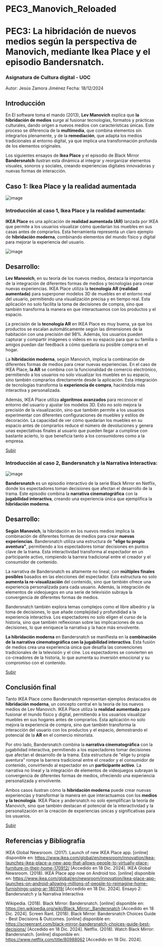 # PEC3_Manovich_Reloaded

# PEC3: La hibridación de nuevos medios según la perspectiva de Manovich, mediante Ikea Place y el episodio Bandersnatch.

### Asignatura de Cultura digital - UOC

Autor: Jesús Zamora Jiménez
Fecha: 18/12/2024


## Introducción

En El software toma el mando (2013), **Lev Manovich** explica que **la hibridación de medios** surge al fusionar tecnologías, formatos y prácticas culturales, dando origen a nuevos medios con características únicas. Este proceso se diferencia de la **multimedia**, que combina elementos sin integrarlos plenamente, y de la **remediación**, que adapta los medios tradicionales al entorno digital, ya que implica una transformación profunda de los elementos originales.

Los siguientes ensayos de **Ikea Place** y el episodio de Black Mirror **Bandersnatch** ilustran esta dinámica al integrar y reorganizar elementos visuales, sonoros y sociales, creando experiencias digitales innovadoras y nuevas formas de interacción.


## **Caso 1: Ikea Place y la realidad aumentada**
![image](https://github.com/user-attachments/assets/398d37fa-35bc-4c72-b22d-88f2575a6e43)

### Introducción al caso 1, Ikea Place y la realidad aumentada:

**IKEA Place** es una aplicación de **realidad aumentada (AR)** lanzada por IKEA que permite a los usuarios visualizar cómo quedarían los muebles en sus casas antes de comprarlos. Esta herramienta representa un claro ejemplo de **hibridación moderna**, combinando elementos del mundo físico y digital para mejorar la experiencia del usuario.

![image](https://www.ikea.com/global/en/images/484829_78aa3d99af.jpg?f=xxl)

## Desarrollo:

**Lev Manovich**, en su teoría de los nuevos medios, destaca la importancia de la integración de diferentes formas de medios y tecnologías para crear nuevas experiencias. IKEA Place utiliza la **tecnología AR (realidad aumentada)** para superponer modelos 3D de muebles en el entorno real del usuario, permitiendo una visualización precisa y en tiempo real. Esta aplicación no solo facilita la toma de decisiones de compra, sino que también transforma la manera en que interactuamos con los productos y el espacio.

La precisión de la **tecnología AR** en IKEA Place es muy buena, ya que los productos se escalan automáticamente según las dimensiones de la habitación con una precisión del 98%. Además, los usuarios pueden capturar y compartir imágenes o videos en su espacio para que su familia o amigos puedan dar feedback a cómo quedaría su posible compra en el hogar.

La **hibridación moderna**, según Manovich, implica la combinación de diferentes formas de medios para crear nuevas experiencias. En el caso de IKEA Place, **la AR** se combina con la funcionalidad de comercio electrónico, permitiendo a los usuarios no solo visualizar los muebles en su espacio, sino también comprarlos directamente desde la aplicación. Esta integración de tecnologías transforma la **experiencia de compra**, haciéndola más interactiva y personalizada.

Además, IKEA Place utiliza **algoritmos avanzados** para reconocer el entorno del usuario y ajustar los modelos 3D. Esto no solo mejora la precisión de la visualización, sino que también permite a los usuarios experimentar con diferentes configuraciones de muebles y estilos de decoración. La capacidad de ver cómo quedarían los muebles en su espacio antes de comprarlos reduce el número de devoluciones y genera unas expectativas finales al usuario que pueden llegar a cumplirse con bastante acierto, lo que beneficia tanto a los consumidores como a la empresa.

[Subir](#top)


### Introducción al caso 2, Bandersnatch y la Narrativa Interactiva:

![image](https://blogger.googleusercontent.com/img/b/R29vZ2xl/AVvXsEjbrWlVL2VlO7DGtuKvsA1bJOj02TrGIP4ipDcddo6RY8ineMBzkxWFJYZWImDN065Aqr6IvKlea5bwUQe8GyuDpiotdxb66zXP964aYoLD48lRNlUwHxzRoaXoCPdB-Hg4SRnQmYG_m4dn/s320/Bandersnatch05.jpg)

**Bandersnatch** es un episodio interactivo de la serie Black Mirror en Netflix, donde los espectadores toman decisiones que afectan el desarrollo de la trama. Este episodio combina la **narrativa cinematográfica** con la **jugabilidad interactiva**, creando una experiencia única que ejemplifica la **hibridación moderna**.

## Desarrollo:

**Según Manovich**, la hibridación en los nuevos medios implica la combinación de diferentes formas de medios para crear **nuevas experiencias**. Bandersnatch utiliza una estructura de **"elige tu propia aventura"**, permitiendo a los espectadores tomar decisiones en puntos clave de la trama. Esta interactividad transforma al espectador en un participante activo, rompiendo la barrera tradicional entre el creador y el consumidor de contenido.

La narrativa de Bandersnatch es altamente no lineal, con **múltiples finales posibles** basados en las elecciones del espectador. Esta estructura no solo **aumenta la re-visualización** del contenido, sino que también ofrece una experiencia personalizada para cada usuario. Además, la integración de elementos de videojuegos en una serie de televisión subraya la convergencia de diferentes formas de medios.

Bandersnatch también explora temas complejos como el libre albedrío y la toma de decisiones, lo que añade complejidad y profundidad a la experiencia interactiva. Los espectadores no solo eligen el curso de la historia, sino que también reflexionan sobre las implicaciones de sus decisiones, lo que enriquece la narrativa y la hace más envolvente.

**La hibridación moderna** en Bandersnatch se manifiesta en la **combinación de la narrativa cinematográfica con la jugabilidad interactiva**. Esta fusión de medios crea una experiencia única que desafía las convenciones tradicionales de la televisión y el cine. Los espectadores se convierten en co-creadores de la historia, lo que aumenta su inversión emocional y su compromiso con el contenido.

[Subir](#top)
  

## **Conclusión final**

Tanto IKEA Place como Bandersnatch representan ejemplos destacados de **hibridación moderna**, un concepto central en la teoría de los nuevos medios de Lev Manovich. IKEA Place utiliza la **realidad aumentada** para fusionar el mundo físico y digital, permitiendo a los usuarios visualizar muebles en sus hogares antes de comprarlos. Esta aplicación no solo mejora la experiencia de compra, sino que también transforma la interacción del usuario con los productos y el espacio, demostrando el potencial de la **AR** en el comercio minorista.

Por otro lado, Bandersnatch combina la **narrativa cinematográfica** con la jugabilidad interactiva, permitiendo a los espectadores tomar decisiones que afectan el desarrollo de la trama. Esta estructura de "elige tu propia aventura" rompe la barrera tradicional entre el creador y el consumidor de contenido, convirtiendo al espectador en un **participante activo**. La narrativa no lineal y la integración de elementos de videojuegos subrayan la convergencia de diferentes formas de medios, ofreciendo una experiencia personalizada y envolvente.

Ambos casos ilustran cómo la **hibridación moderna** puede crear nuevas experiencias y transformar la manera en que interactuamos con los **medios y la tecnología**. IKEA Place y andersnatch no solo ejemplifican la teoría de Manovich, sino que también destacan el potencial de la interactividad y la personalización en la creación de experiencias únicas y significativas para los usuarios.

[Subir](#top)

## Referencias y Bibliografía

IKEA Global Newsroom. (2017). Launch of new IKEA Place app. [online] disponible en: https://www.ikea.com/global/en/newsroom/innovation/ikea-launches-ikea-place-a-new-app-that-allows-people-to-virtually-place-furniture-in-their-home-170912/ [Accedido en 18 Dic. 2024].
IKEA Global Newsroom. (2018). IKEA Place app now on Android too. [online] disponible en: https://www.ikea.com/global/en/newsroom/innovation/ikea-place-app-launches-on-android-allowing-millions-of-people-to-reimagine-home-furnishings-using-ar-180319/ [Accedido en 18 Dic. 2024].
Ensayo 2: Bandersnatch y la Narrativa Interactiva

Wikipedia. (2018). Black Mirror: Bandersnatch. [online] disponible en: https://en.wikipedia.org/wiki/Black_Mirror:_Bandersnatch [Accedido en 18 Dic. 2024].
Screen Rant. (2018). Black Mirror: Bandersnatch Choices Guide - Best Decisions & Outcomes. [online] disponible en: https://screenrant.com/black-mirror-bandersnatch-choices-guide-best-decisions/ [Accedido en 18 Dic. 2024].
Netflix. (2018). Watch Black Mirror: Bandersnatch. [online] disponible en: https://www.netflix.com/title/80988062 [Accedido en 18 Dic. 2024].

